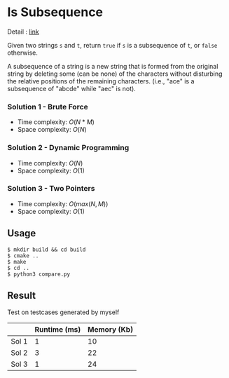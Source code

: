 # Is Subsequence
Detail : [link](https://leetcode.com/problems/is-subsequence/)

Given two strings `s` and `t`, return `true` if `s` is a subsequence of `t`, or `false` otherwise.

A subsequence of a string is a new string that is formed from the original string by deleting some (can be none) of the characters without disturbing the relative positions of the remaining characters. (i.e., "ace" is a subsequence of "abcde" while "aec" is not).

### Solution 1 - Brute Force
* Time complexity: $O(N*M)$
* Space complexity: $O(N)$

### Solution 2 - Dynamic Programming
* Time complexity: $O(N)$
* Space complexity: $O(1)$

### Solution 3 - Two Pointers
* Time complexity: $O(max(N, M))$
* Space complexity: $O(1)$

## Usage
```shell
$ mkdir build && cd build
$ cmake ..
$ make
$ cd ..
$ python3 compare.py
```

## Result
Test on testcases generated by myself

|       |Runtime (ms)| Memory (Kb) |
|-------|------------|-------------|
| Sol 1 | 1          | 10           |
| Sol 2 | 3          | 22           |
| Sol 3 | 1          | 24           |
